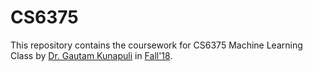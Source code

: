 # CS6375

This repository contains the coursework for CS6375 Machine Learning Class by [Dr. Gautam Kunapuli](https://gkunapuli.github.io/) in [Fall'18](https://gkunapuli.github.io/teaching/2018-fall-CS6375).
